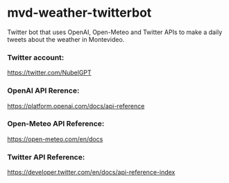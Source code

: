 # mvd-weather-twitterbot
Twitter bot that uses OpenAI, Open-Meteo and Twitter APIs to make a daily tweets about the weather in Montevideo.

### Twitter account:
https://twitter.com/NubelGPT

### OpenAI API Rerence:
https://platform.openai.com/docs/api-reference

### Open-Meteo API Reference:
https://open-meteo.com/en/docs

### Twitter API Reference:
https://developer.twitter.com/en/docs/api-reference-index
